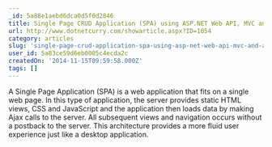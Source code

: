 ```yaml
---
_id: 5a88e1aebd6dca0d5f0d2846
title: Single Page CRUD Application (SPA) using ASP.NET Web API, MVC and Angular.js 
url: http://www.dotnetcurry.com/showarticle.aspx?ID=1054
category: articles
slug: 'single-page-crud-application-spa-using-asp-net-web-api-mvc-and-angular-js'
user_id: 5a83ce59d6eb0005c4ecda2c
createdOn: '2014-11-15T09:59:58.000Z'
tags: []
---
```


A Single Page Application (SPA) is a web application that fits on a single web page. In this type of application, the server provides static HTML views, CSS and JavaScript and the application then loads data by making Ajax calls to the server. All subsequent views and navigation occurs without a postback to the server. This architecture provides a more fluid user experience just like a desktop application.
